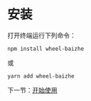 # 安装

打开终端运行下列命令：

```
npm install wheel-baizhe
```

或

```
yarn add wheel-baizhe
```

下一节：[开始使用](#/doc/get-started)